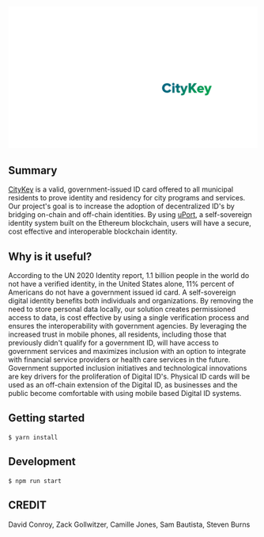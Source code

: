 ![Logo 1](./public/key.png "logo 1")

## Summary
[CityKey](https://www.chicityclerk.com/chicagocitykey) is a valid, government-issued ID card offered to all municipal residents to prove identity and residency for city programs and services. Our project's goal is to increase the adoption of decentralized ID's by bridging on-chain and off-chain identities. By using [uPort](https://uport.me), a self-sovereign identity system built on the Ethereum blockchain, users will have a secure, cost effective and interoperable blockchain identity.

## Why is it useful?
According to the UN 2020 Identity report, 1.1 billion people in the world do not have a verified identity, in the United States alone, 11% percent of Americans do not have a government issued id card. A self-sovereign digital identity benefits both individuals and organizations. By removing the need to store personal data locally, our solution creates permissioned access to data, is cost effective by using a single verification process and ensures the interoperability with government agencies. By leveraging the increased trust in mobile phones, all residents, including those that previously didn't qualify for a government ID, will have access to government services and maximizes inclusion with an option to integrate with financial service providers or health care services in the future. Government supported inclusion initiatives and technological innovations are key drivers for the proliferation of Digital ID's. Physical ID cards will be used as an off-chain extension of the Digital ID, as businesses and the public become comfortable with using mobile based Digital ID systems.

## Getting started
```
$ yarn install
```

## Development
```
$ npm run start
```
## CREDIT
David Conroy, Zack Gollwitzer, Camille Jones, Sam Bautista, Steven Burns

